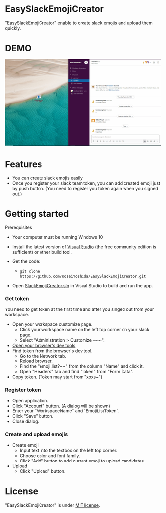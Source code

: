 # EasySlackEmojiCreator

"EasySlackEmojiCreator" enable to create slack emojis and upload them quickly.



# DEMO

![demo](https://github.com/KoseiYoshida/EasySlackEmojiCreator/blob/master/README_resources/demo.gif)



# Features

* You can create slack emojis easily.
* Once you register your slack team token, you can add created emoji just by push button. (You need to register you token again when you signed out.)



# Getting started

Prerequisites

* Your computer must be running Windows 10

* Install the latest version of [Visual Studio](https://developer.microsoft.com/en-us/windows/downloads) (the free community edition is sufficient) or other build tool.

* Get the code:

  * ```
    git clone https://github.com/KoseiYoshida/EasySlackEmojiCreator.git
    ```

* Open [SlackEmojiCreator.sln](https://github.com/KoseiYoshida/EasySlackEmojiCreator/blob/master/SlackEmojiCreator.sln) in Visual Studio to build and run the app.

### Get token  

You need to get token at the first time and after you singed out from your workspace.

* Open your workspace customize page.
  * Click your workspace name on the left top corner on your slack page.
  * Select "Administration > Customize ~~~".
* [Open your browser's dev tools](http://webmasters.stackexchange.com/a/77337)
* Find token from the browser's dev tool.
  * Go to the Network tab.
  * Reload browser.
  * Find the "emoji.list?~~" from the column "Name" and click it.
  * Open "Headers" tab and find "token" from "Form Data".
* Copy token. (Token may start from "xoxs~")

### Register token  

* Open application.
* Click "Account" button. (A dialog will be shown)
* Enter your "WorkspaceName" and "EmojiListToken".
* Click "Save" button.
* Close dialog.

### Create and upload emojis  

* Create emoji
  * Input text into the textbox on the left top corner.
  * Choose color and font family.
  * Click "Add" button to add current emoji to upload candidates.
* Upload
  * Click "Upload" button.



# License
"EasySlackEmojiCreator" is under [MIT license](https://en.wikipedia.org/wiki/MIT_License).

